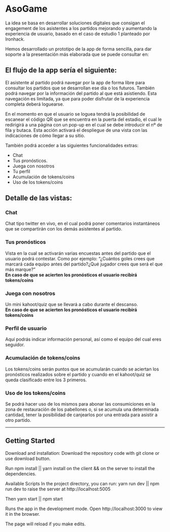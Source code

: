 # AsoGame

La idea se basa en desarrollar soluciones digitales que consigan el engagement de los asistentes a los partidos mejorando y aumentando la experiencia de usuario, basado en el caso de estudio 1 planteado por Ironhack.

Hemos desarrollado un prototipo de la app de forma sencilla, para dar soporte a la presentación más elaborada que se puede consultar en:

## El flujo de la app sería el siguiente: 

El asistente al partido podrá navegar por la app de forma libre para consultar los partidos que se desarrollan ese día o los futuros. También podrá navegar por la información del partido al que está asistiendo. 
Esta navegación es limitada, ya que para poder disfrutar de la experiencia completa deberá loguearse.

En el momento en que el usuario se loguea tendrá la posibilidad de escanear el código QR que se encuentra en la puerta del estadio, el cual le redirigirá a una página con un pop-up en el cual se debe introducir el nº de fila y butaca. Esta acción activará el despliegue de una vista con las indicaciones de cómo llegar a su sitio.

También podrá acceder a las siguientes funcionalidades extras:
- Chat
- Tus pronósticos.
- Juega con nosotros
- Tu perfil
- Acumulación de tokens/coins
- Uso de los tokens/coins


## Detalle de las vistas:

### Chat
Chat tipo twitter en vivo, en el cual podrá poner comentarios instantáneos que se compartirán con los demás asistentes al partido.

### Tus pronósticos
Vista en la cual se activarán varias encuestas antes del partido que el usuario podrá contestar. Como por ejemplo: “¿Cuántos goles crees que marcará cada equipo antes del partido?¿Qué jugador crees que será el que más marque?”
<br>
**En caso de que se acierten los pronósticos el usuario recibirá tokens/coins**

### Juega con nosotros
Un mini kahoot/quiz que se llevará a cabo durante el descanso.
<br>
**En caso de que se acierten los pronósticos el usuario recibirá tokens/coins**

### Perfil de usuario
Aquí podrás indicar información personal, así como el equipo del cual eres seguidor.

### Acumulación de tokens/coins
Los tokens/coins serán puntos que se acumularán cuando se aciertan los pronósticos realizados sobre el partido y cuando en el kahoot/quiz se queda clasificado entre los 3 primeros.

### Uso de los tokens/coins
Se podrá hacer uso de los mismos para abonar las consumiciones en la zona de restauración de los pabellones o, si se acumula una determinada cantidad, tener la posibilidad de canjearlos por una entrada para asistir a otro partido.

------------------------------------------------------

## Getting Started

Download and installation: Download the repository code with git clone or use download button.

Run npm install || yarn install on the client && on the server to install the dependencies.

Available Scripts In the project directory, you can run: yarn run dev || npm run dev to raise the server at http://localhost:5005

Then yarn start || npm start

Runs the app in the development mode. Open http://localhost:3000 to view it in the browser.

The page will reload if you make edits. 